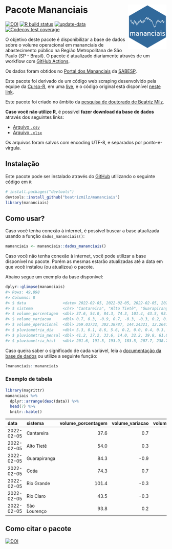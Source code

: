 
<!-- README.md is generated from README.Rmd. Please edit that file -->

# Pacote Mananciais <img src="man/figures/hexlogo.png" align="right" width = "120px"/>

<!-- badges: start -->

[![DOI](https://zenodo.org/badge/DOI/10.5281/zenodo.4733056.svg)](https://doi.org/10.5281/zenodo.4733056)
[![R build
status](https://github.com/beatrizmilz/mananciais/workflows/R-CMD-check/badge.svg)](https://github.com/beatrizmilz/mananciais/actions)
[![update-data](https://github.com/beatrizmilz/mananciais/actions/workflows/2-update_data.yaml/badge.svg)](https://github.com/beatrizmilz/mananciais/actions/workflows/2-update_data.yaml)
[![Codecov test
coverage](https://codecov.io/gh/beatrizmilz/mananciais/branch/master/graph/badge.svg)](https://codecov.io/gh/beatrizmilz/mananciais?branch=master)
<!-- badges: end -->

O objetivo deste pacote é disponibilizar a base de dados sobre o volume
operacional em mananciais de abastecimento público na Região
Metropolitana de São Paulo (SP - Brasil). O pacote é atualizado
diariamente através de um workflow com [GitHub
Actions](https://github.com/beatrizmilz/mananciais/actions).

Os dados foram obtidos no [Portal dos
Mananciais](http://mananciais.sabesp.com.br/Situacao) da
[SABESP](http://site.sabesp.com.br/site/Default.aspx).

Este pacote foi derivado de um código web scraping desenvolvido pela
equipe da [Curso-R](https://www.curso-r.com/), em uma
[live](https://youtu.be/jvZIxrMmOcQ), e o código original está
disponível [neste
link](https://github.com/curso-r/lives/blob/master/drafts/20200730_scraper_sabesp.R).

Este pacote foi criado no âmbito da [pesquisa de doutorado de Beatriz
Milz](https://beatrizmilz.github.io/tese/).

**Caso você não utilize R**, é possível **fazer download da base de
dados** através dos seguintes links:

  - [Arquivo
    `.csv`](https://github.com/beatrizmilz/mananciais/raw/master/inst/extdata/mananciais.csv)
  - [Arquivo
    `.xlsx`](https://github.com/beatrizmilz/mananciais/blob/master/inst/extdata/mananciais.xlsx?raw=true)

Os arquivos foram salvos com encoding UTF-8, e separados por
ponto-e-vírgula.

## Instalação

Este pacote pode ser instalado através do [GitHub](https://github.com/)
utilizando o seguinte código em `R`:

``` r
# install.packages("devtools")
devtools::install_github("beatrizmilz/mananciais")
library(mananciais)
```

## Como usar?

Caso você tenha conexão à internet, é possível buscar a base atualizada
usando a função `dados_mananciais()`:

``` r
mananciais <- mananciais::dados_mananciais() 
```

Caso você não tenha conexão à internet, você pode utilizar a base
disponível no pacote. Porém as mesmas estarão atualizadas até a data em
que você instalou (ou atualizou) o pacote.

Abaixo segue um exemplo da base disponível:

``` r
dplyr::glimpse(mananciais)
#> Rows: 49,898
#> Columns: 8
#> $ data                <date> 2022-02-05, 2022-02-05, 2022-02-05, 2022-02-05, 2…
#> $ sistema             <chr> "Cantareira", "Alto Tietê", "Guarapiranga", "Cotia…
#> $ volume_porcentagem  <dbl> 37.6, 54.0, 84.3, 74.3, 101.4, 43.5, 93.8, 36.9, 5…
#> $ volume_variacao     <dbl> 0.7, 0.3, -0.9, 0.7, -0.3, -0.3, 0.2, 0.8, 0.6, -0…
#> $ volume_operacional  <dbl> 369.03732, 302.38787, 144.24321, 12.26412, 113.715…
#> $ pluviometria_dia    <dbl> 5.3, 0.1, 8.6, 5.6, 0.2, 0.0, 0.4, 0.3, 1.5, 1.8, …
#> $ pluviometria_mensal <dbl> 41.2, 37.2, 33.6, 14.0, 32.2, 39.8, 61.6, 35.9, 37…
#> $ pluviometria_hist   <dbl> 201.6, 191.5, 193.9, 183.5, 207.7, 238.7, 233.4, 2…
```

Caso queira saber o significado de cada variável, leia a [documentação
da base de
dados](https://beatrizmilz.github.io/mananciais/reference/mananciais.html)
ou utilize a seguinte função:

``` r
?mananciais::mananciais
```

### Exemplo de tabela

``` r
library(magrittr)
mananciais %>% 
  dplyr::arrange(desc(data)) %>% 
  head(7) %>%
  knitr::kable()
```

| data       | sistema      | volume\_porcentagem | volume\_variacao | volume\_operacional | pluviometria\_dia | pluviometria\_mensal | pluviometria\_hist |
| :--------- | :----------- | ------------------: | ---------------: | ------------------: | ----------------: | -------------------: | -----------------: |
| 2022-02-05 | Cantareira   |                37.6 |              0.7 |           369.03732 |               5.3 |                 41.2 |              201.6 |
| 2022-02-05 | Alto Tietê   |                54.0 |              0.3 |           302.38787 |               0.1 |                 37.2 |              191.5 |
| 2022-02-05 | Guarapiranga |                84.3 |            \-0.9 |           144.24321 |               8.6 |                 33.6 |              193.9 |
| 2022-02-05 | Cotia        |                74.3 |              0.7 |            12.26412 |               5.6 |                 14.0 |              183.5 |
| 2022-02-05 | Rio Grande   |               101.4 |            \-0.3 |           113.71507 |               0.2 |                 32.2 |              207.7 |
| 2022-02-05 | Rio Claro    |                43.5 |            \-0.3 |             5.94007 |               0.0 |                 39.8 |              238.7 |
| 2022-02-05 | São Lourenço |                93.8 |              0.2 |            83.35188 |               0.4 |                 61.6 |              233.4 |

## Como citar o pacote

[![DOI](https://zenodo.org/badge/DOI/10.5281/zenodo.4733056.svg)](https://doi.org/10.5281/zenodo.4733056)
